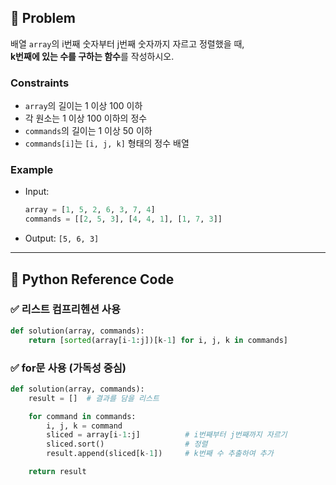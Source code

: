 ## 🧠 Problem
배열 `array`의 i번째 숫자부터 j번째 숫자까지 자르고 정렬했을 때,  
**k번째에 있는 수를 구하는 함수**를 작성하시오.

### Constraints
- `array`의 길이는 1 이상 100 이하
- 각 원소는 1 이상 100 이하의 정수
- `commands`의 길이는 1 이상 50 이하
- `commands[i]`는 `[i, j, k]` 형태의 정수 배열

### Example
- Input:
  ```python
  array = [1, 5, 2, 6, 3, 7, 4]
  commands = [[2, 5, 3], [4, 4, 1], [1, 7, 3]]
  ```
- Output: `[5, 6, 3]`

---

## 🐍 Python Reference Code

### ✅ 리스트 컴프리헨션 사용

```python
def solution(array, commands):
    return [sorted(array[i-1:j])[k-1] for i, j, k in commands]
```

### ✅ for문 사용 (가독성 중심)

```python
def solution(array, commands):
    result = []  # 결과를 담을 리스트

    for command in commands:
        i, j, k = command            
        sliced = array[i-1:j]          # i번째부터 j번째까지 자르기
        sliced.sort()                  # 정렬
        result.append(sliced[k-1])     # k번째 수 추출하여 추가

    return result
```

